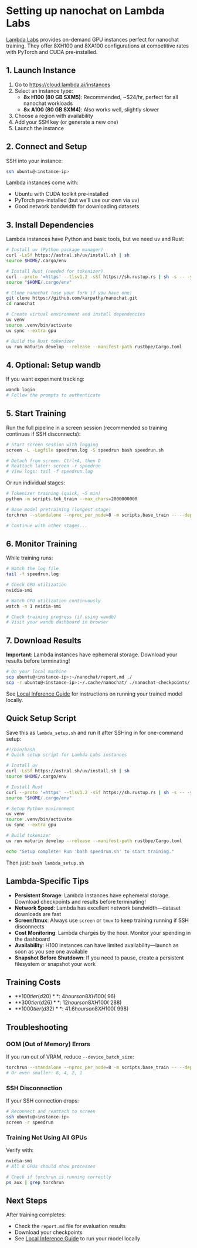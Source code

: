 # Setting up nanochat on Lambda Labs

[Lambda Labs](https://cloud.lambda.ai/instances) provides on-demand GPU instances perfect for nanochat training. They offer 8XH100 and 8XA100 configurations at competitive rates with PyTorch and CUDA pre-installed.

## 1. Launch Instance

1. Go to https://cloud.lambda.ai/instances
2. Select an instance type:
   - **8x H100 (80 GB SXM5)**: Recommended, ~$24/hr, perfect for all nanochat workloads
   - **8x A100 (80 GB SXM4)**: Also works well, slightly slower
3. Choose a region with availability
4. Add your SSH key (or generate a new one)
5. Launch the instance

## 2. Connect and Setup

SSH into your instance:
```bash
ssh ubuntu@<instance-ip>
```

Lambda instances come with:
- Ubuntu with CUDA toolkit pre-installed
- PyTorch pre-installed (but we'll use our own via uv)
- Good network bandwidth for downloading datasets

## 3. Install Dependencies

Lambda instances have Python and basic tools, but we need uv and Rust:

```bash
# Install uv (Python package manager)
curl -LsSf https://astral.sh/uv/install.sh | sh
source $HOME/.cargo/env

# Install Rust (needed for tokenizer)
curl --proto '=https' --tlsv1.2 -sSf https://sh.rustup.rs | sh -s -- -y
source "$HOME/.cargo/env"

# Clone nanochat (use your fork if you have one)
git clone https://github.com/karpathy/nanochat.git
cd nanochat

# Create virtual environment and install dependencies
uv venv
source .venv/bin/activate
uv sync --extra gpu

# Build the Rust tokenizer
uv run maturin develop --release --manifest-path rustbpe/Cargo.toml
```

## 4. Optional: Setup wandb

If you want experiment tracking:
```bash
wandb login
# Follow the prompts to authenticate
```

## 5. Start Training

Run the full pipeline in a screen session (recommended so training continues if SSH disconnects):

```bash
# Start screen session with logging
screen -L -Logfile speedrun.log -S speedrun bash speedrun.sh

# Detach from screen: Ctrl+A, then D
# Reattach later: screen -r speedrun
# View logs: tail -f speedrun.log
```

Or run individual stages:
```bash
# Tokenizer training (quick, ~5 min)
python -m scripts.tok_train --max_chars=2000000000

# Base model pretraining (longest stage)
torchrun --standalone --nproc_per_node=8 -m scripts.base_train -- --depth=20

# Continue with other stages...
```

## 6. Monitor Training

While training runs:

```bash
# Watch the log file
tail -f speedrun.log

# Check GPU utilization
nvidia-smi

# Watch GPU utilization continuously
watch -n 1 nvidia-smi

# Check training progress (if using wandb)
# Visit your wandb dashboard in browser
```

## 7. Download Results

**Important**: Lambda instances have ephemeral storage. Download your results before terminating!

```bash
# On your local machine
scp ubuntu@<instance-ip>:~/nanochat/report.md ./
scp -r ubuntu@<instance-ip>:~/.cache/nanochat/ ./nanochat-checkpoints/
```

See [Local Inference Guide](local-inference.md) for instructions on running your trained model locally.

## Quick Setup Script

Save this as `lambda_setup.sh` and run it after SSHing in for one-command setup:

```bash
#!/bin/bash
# Quick setup script for Lambda Labs instances

# Install uv
curl -LsSf https://astral.sh/uv/install.sh | sh
source $HOME/.cargo/env

# Install Rust
curl --proto '=https' --tlsv1.2 -sSf https://sh.rustup.rs | sh -s -- -y
source "$HOME/.cargo/env"

# Setup Python environment
uv venv
source .venv/bin/activate
uv sync --extra gpu

# Build tokenizer
uv run maturin develop --release --manifest-path rustbpe/Cargo.toml

echo "Setup complete! Run 'bash speedrun.sh' to start training."
```

Then just: `bash lambda_setup.sh`

## Lambda-Specific Tips

- **Persistent Storage**: Lambda instances have ephemeral storage. Download checkpoints and results before terminating!
- **Network Speed**: Lambda has excellent network bandwidth—dataset downloads are fast
- **Screen/tmux**: Always use `screen` or `tmux` to keep training running if SSH disconnects
- **Cost Monitoring**: Lambda charges by the hour. Monitor your spending in the dashboard
- **Availability**: H100 instances can have limited availability—launch as soon as you see one available
- **Snapshot Before Shutdown**: If you need to pause, create a persistent filesystem or snapshot your work

## Training Costs

- **$100 tier (d20)**: ~4 hours on 8XH100 (~$96)
- **$300 tier (d26)**: ~12 hours on 8XH100 (~$288)
- **$1000 tier (d32)**: ~41.6 hours on 8XH100 (~$998)

## Troubleshooting

### OOM (Out of Memory) Errors

If you run out of VRAM, reduce `--device_batch_size`:
```bash
torchrun --standalone --nproc_per_node=8 -m scripts.base_train -- --depth=20 --device_batch_size=16
# Or even smaller: 8, 4, 2, 1
```

### SSH Disconnection

If your SSH connection drops:
```bash
# Reconnect and reattach to screen
ssh ubuntu@<instance-ip>
screen -r speedrun
```

### Training Not Using All GPUs

Verify with:
```bash
nvidia-smi
# All 8 GPUs should show processes

# Check if torchrun is running correctly
ps aux | grep torchrun
```

## Next Steps

After training completes:
- Check the `report.md` file for evaluation results
- Download your checkpoints
- See [Local Inference Guide](local-inference.md) to run your model locally

